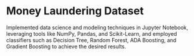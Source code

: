 # Money Laundering Dataset
Implemented data science and modeling techniques in Jupyter Notebook, leveraging tools like NumPy, Pandas, and Scikit-Learn, and employed classifiers such as Decision Tree, Random Forest, ADA Boosting, and Gradient Boosting to achieve the desired results.
